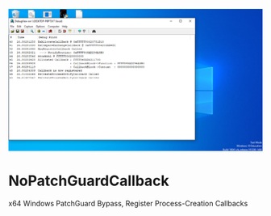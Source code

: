 <p align="center">
<img src="image.png">
</p>

# NoPatchGuardCallback

x64 Windows PatchGuard Bypass, Register Process-Creation Callbacks
